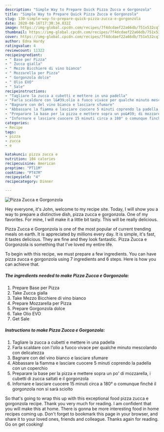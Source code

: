 ```yaml
---
description: "Simple Way to Prepare Quick Pizza Zucca e Gorgonzola"
title: "Simple Way to Prepare Quick Pizza Zucca e Gorgonzola"
slug: 130-simple-way-to-prepare-quick-pizza-zucca-e-gorgonzola
date: 2020-08-16T17:30:34.832Z
image: https://img-global.cpcdn.com/recipes/7f4dcdaef22a66db/751x532cq70/pizza-zucca-e-gorgonzola-recipe-main-photo.jpg
thumbnail: https://img-global.cpcdn.com/recipes/7f4dcdaef22a66db/751x532cq70/pizza-zucca-e-gorgonzola-recipe-main-photo.jpg
cover: https://img-global.cpcdn.com/recipes/7f4dcdaef22a66db/751x532cq70/pizza-zucca-e-gorgonzola-recipe-main-photo.jpg
author: Edna Hardy
ratingvalue: 4
reviewcount: 11322
recipeingredient:
- " Base per Pizza"
- " Zucca gialla"
- " Mezzo Bicchiere di vino bianco"
- " Mozzarella per Pizza"
- " Gorgonzola dolce"
- " Olio EVO"
- " Sale"
recipeinstructions:
- "Tagliare la zucca a cubetti e mettere in una padella"
- "Farla scaldare con l&#39;olio a fuoco vivace per qualche minuto mescolando con delicatezza"
- "Bagnare con del vino bianco e lasciare sfumare"
- "Abbassare la fiamma e lasciare cuocere 5 minuti coprendo la padella con un coperchio"
- "Preparare la base per la pizza e mettere sopra un po&#39; di mozzarella, i cubetti di zucca saltati e il gorgonzola"
- "Infornare e lasciare cuocere 15 minuti circa a 180° o comunque finché il gorgonzola non si sarà sciolto"
categories:
- Recipe
tags:
- pizza
- zucca
- e

katakunci: pizza zucca e 
nutrition: 104 calories
recipecuisine: American
preptime: "PT11M"
cooktime: "PT47M"
recipeyield: "4"
recipecategory: Dinner

---
```



![Pizza Zucca e Gorgonzola](https://img-global.cpcdn.com/recipes/7f4dcdaef22a66db/751x532cq70/pizza-zucca-e-gorgonzola-recipe-main-photo.jpg)

Hey everyone, it's John, welcome to my recipe site. Today, I will show you a way to prepare a distinctive dish, pizza zucca e gorgonzola. One of my favorites. For mine, I will make it a little bit tasty. This will be really delicious.



Pizza Zucca e Gorgonzola is one of the most popular of current trending meals on earth. It is appreciated by millions every day. It is simple, it's fast, it tastes delicious. They are fine and they look fantastic. Pizza Zucca e Gorgonzola is something that I've loved my entire life.


To begin with this recipe, we must prepare a few ingredients. You can have pizza zucca e gorgonzola using 7 ingredients and 6 steps. Here is how you can achieve that.

<!--inarticleads1-->

##### The ingredients needed to make Pizza Zucca e Gorgonzola:

1. Prepare  Base per Pizza
1. Take  Zucca gialla
1. Take  Mezzo Bicchiere di vino bianco
1. Prepare  Mozzarella per Pizza
1. Prepare  Gorgonzola dolce
1. Take  Olio EVO
1. Get  Sale




<!--inarticleads2-->

##### Instructions to make Pizza Zucca e Gorgonzola:

1. Tagliare la zucca a cubetti e mettere in una padella
1. Farla scaldare con l&#39;olio a fuoco vivace per qualche minuto mescolando con delicatezza
1. Bagnare con del vino bianco e lasciare sfumare
1. Abbassare la fiamma e lasciare cuocere 5 minuti coprendo la padella con un coperchio
1. Preparare la base per la pizza e mettere sopra un po&#39; di mozzarella, i cubetti di zucca saltati e il gorgonzola
1. Infornare e lasciare cuocere 15 minuti circa a 180° o comunque finché il gorgonzola non si sarà sciolto




So that's going to wrap this up with this exceptional food pizza zucca e gorgonzola recipe. Thank you very much for reading. I am confident that you will make this at home. There is gonna be more interesting food in home recipes coming up. Don't forget to bookmark this page in your browser, and share it to your loved ones, friends and colleague. Thanks again for reading. Go on get cooking!
